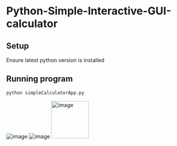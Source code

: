 # Python-Simple-Interactive-GUI-calculator

## Setup

Ensure latest python version is installed


## Running program

```bash
python simpleCalculatorApp.py
```
<img src="https://github.com/Keshav-Narula/Calculator-GUI-Python/assets/115445686/08fe263f-6b39-4e1e-8593-87526f8d7b79" alt="image"/>
<img src="https://github.com/Keshav-Narula/Calculator-GUI-Python/assets/115445686/a1bb7da1-3ab1-4631-8e4f-2fa7e857915a" alt="image"/>
<img src="https://github.com/Keshav-Narula/Calculator-GUI-Python/assets/115445686/3a58233d-db81-4d9a-94d7-ec2e63ea4b0c" alt="image" width="100"/>

